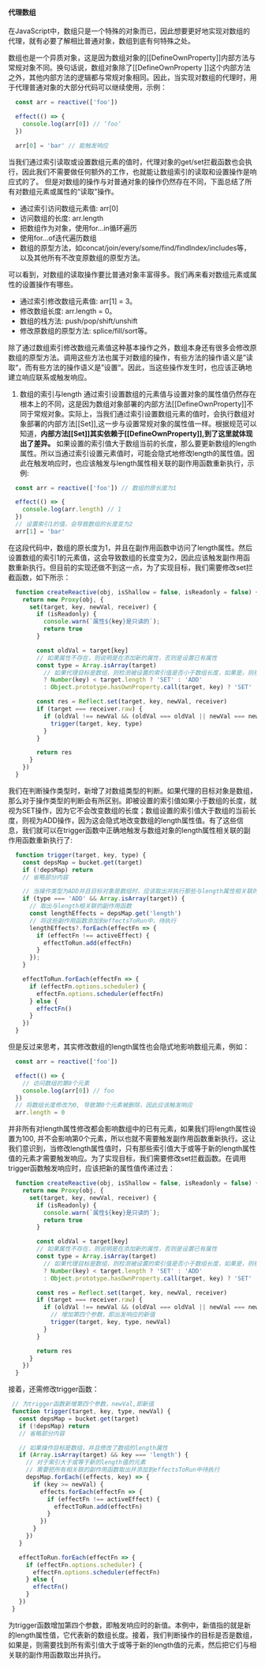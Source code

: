 <!--
 * @Description: 代理数组
-->
#### 代理数组
在JavaScript中，数组只是一个特殊的对象而已，因此想要更好地实现对数组的代理，就有必要了解相比普通对象，数组到底有何特殊之处。

数组也是一个异质对象，这是因为数组对象的\[[DefineOwnProperty]]内部方法与常规对象不同。换句话说，数组对象除了\[[DefineOwnProperty
]]这个内部方法之外，其他内部方法的逻辑都与常规对象相同。因此，当实现对数组的代理时，用于代理普通对象的大部分代码可以继续使用，示例：
```javascript
  const arr = reactive(['foo'])

  effect(() => {
    console.log(arr[0]) // ’foo‘
  })

  arr[0] = 'bar' // 能触发响应
```
当我们通过索引读取或设置数组元素的值时，代理对象的get/set拦截函数也会执行，因此我们不需要做任何额外的工作，也就能让数组索引的读取和设置操作是响应式的了。
但是对数组的操作与对普通对象的操作仍然存在不同，下面总结了所有对数组元素或属性的“读取"操作。
- 通过索引访问数组元素值: arr[0]
- 访问数组的长度: arr.length
- 把数组作为对象，使用for...in循环遍历
- 使用for...of迭代遍历数组
- 数组的原型方法，如concat/join/every/some/find/findIndex/includes等，以及其他所有不改变原数组的原型方法。

可以看到，对数组的读取操作要比普通对象丰富得多。我们再来看对数组元素或属性的设置操作有哪些。
- 通过索引修改数组元素值: arr[1] = 3。
- 修改数组长度: arr.length = 0。
- 数组的栈方法: push/pop/shift/unshift
- 修改原数组的原型方法: splice/fill/sort等。

除了通过数组索引修改数组元素值这种基本操作之外，数组本身还有很多会修改原数组的原型方法。调用这些方法也属于对数组的操作，有些方法的操作语义是”读取“，而有些方法的操作语义是”设置“。因此，当这些操作发生时，也应该正确地建立响应联系或触发响应。

1. 数组的索引与length
通过索引设置数组的元素值与设置对象的属性值仍然存在根本上的不同，这是因为数组对象部署的内部方法\[[DefineOwnProperty]]不同于常规对象。实际上，当我们通过索引设置数组元素的值时，会执行数组对象部署的内部方法\[[Set]],这一步与设置常规对象的属性值一样。根据规范可以知道，__内部方法\[[Set]]其实依赖于\[[DefineOwnProperty]],到了这里就体现出了差异。__
如果设置的索引值大于数组当前的长度，那么要更新数组的length属性。所以当通过索引设置元素值时，可能会隐式地修改length的属性值。因此在触发响应时，也应该触发与length属性相关联的副作用函数重新执行，示例:
```javascript
  const arr = reactive(['foo']) // 数组的原长度为1

  effect(() => {
    console.log(arr.length) // 1
  })
  // 设置索引1的值，会导致数组的长度变为2
  arr[1] = 'bar'
```
在这段代码中，数组的原长度为1，并且在副作用函数中访问了length属性。然后设置数组的索引1的元素值，这会导致数组的长度变为2，因此应该触发副作用函数重新执行。但目前的实现还做不到这一点，为了实现目标，我们需要修改set拦截函数，如下所示：
```javascript
  function createReactive(obj, isShallow = false, isReadonly = false) {
    return new Proxy(obj, {
      set(target, key, newVal, receiver) {
        if (isReadonly) {
          console.warn(`属性${key}是只读的`);
          return true
        }

        const oldVal = target[key]
        // 如果属性不存在，则说明是在添加新的属性，否则是设置已有属性
        const type = Array.isArray(target)
          // 如果代理目标是数组，则检测被设置的索引值是否小于数组长度，如果是，则视为SET操作，否则是ADD操作
          ? Number(key) < target.length ? 'SET' : 'ADD'
          : Object.prototype.hasOwnProperty.call(target, key) ? 'SET' : 'ADD'

        const res = Reflect.set(target, key, newVal, receiver)
        if (target === receiver.raw) {
          if (oldVal !== newVal && (oldVal === oldVal || newVal === newVal)) {
            trigger(target, key, type)
          }
        }

        return res
      }
    })
  }
```
我们在判断操作类型时，新增了对数组类型的判断。如果代理的目标对象是数组，那么对于操作类型的判断会有所区别。即被设置的索引值如果小于数组的长度，就视为SET操作，因为它不会改变数组的长度；数组设置的索引值大于数组的当前长度，则视为ADD操作，因为这会隐式地改变数组的length属性值。有了这些信息，我们就可以在trigger函数中正确地触发与数组对象的length属性相关联的副作用函数重新执行了:
```javascript
  function trigger(target, key, type) {
    const depsMap = bucket.get(target)
    if (!depsMap) return
    // 省略部分内容

    // 当操作类型为ADD并且目标对象是数组时，应该取出并执行那些与length属性相关联的副作用函数
    if (type === 'ADD' && Array.isArray(target)) {
      // 取出与length相关联的副作用函数
      const lengthEffects = depsMap.get('length')
      // 将这些副作用函数添加到effectsToRun中，待执行
      lengthEffects?.forEach(effectFn => {
        if (effectFn !== activeEffect) {
          effectToRun.add(effectFn)
        }
      });
    }

    effectToRun.forEach(effectFn => {
      if (effectFn.options.scheduler) {
        effectFn.options.scheduler(effectFn)
      } else {
        effectFn()
      }
    })
  }
```
但是反过来思考，其实修改数组的length属性也会隐式地影响数组元素，例如：
```javascript
  const arr = reactive(['foo'])

  effect(() => {
    // 访问数组的第0个元素
    console.log(arr[0]) // foo
  })
  // 将数组长度修改为0, 导致第0个元素被删除，因此应该触发响应
  arr.length = 0
```
并非所有对length属性修改都会影响数组中的已有元素，如果我们将length属性设置为100, 并不会影响第0个元素，所以也就不需要触发副作用函数重新执行。这让我们意识到，当修改length属性值时，只有那些索引值大于或等于新的length属性值的元素才需要触发响应。为了实现目标，我们需要修改set拦截函数。在调用trigger函数触发响应时，应该把新的属性值传递过去：
```javascript
  function createReactive(obj, isShallow = false, isReadonly = false) {
    return new Proxy(obj, {
      set(target, key, newVal, receiver) {
        if (isReadonly) {
          console.warn(`属性${key}是只读的`);
          return true
        }

        const oldVal = target[key]
        // 如果属性不存在，则说明是在添加新的属性，否则是设置已有属性
        const type = Array.isArray(target)
          // 如果代理目标是数组，则检测被设置的索引值是否小于数组长度，如果是，则视为SET操作，否则是ADD操作
          ? Number(key) < target.length ? 'SET' : 'ADD'
          : Object.prototype.hasOwnProperty.call(target, key) ? 'SET' : 'ADD'

        const res = Reflect.set(target, key, newVal, receiver)
        if (target === receiver.raw) {
          if (oldVal !== newVal && (oldVal === oldVal || newVal === newVal)) {
            // 增加第四个参数，即出发响应的新值
            trigger(target, key, type, newVal)
          }
        }

        return res
      }
    })
  }
 ```
 接着，还需修改trigger函数：
 ```javascript
  // 为trigger函数新增第四个参数，newVal,即新值
  function trigger(target, key, type, newVal) {
    const depsMap = bucket.get(target)
    if (!depsMap) return
    // 省略部分内容

    // 如果操作目标是数组，并且修改了数组的length属性
    if (Array.isArray(target) && key === 'length') {
      // 对于索引大于或等于新的length值的元素
      // 需要把所有相关联的副作用函数取出并添加到effectsToRun中待执行
      depsMap.forEach((effects, key) => {
        if (key >= newVal) {
          effects.forEach(effectFn => {
            if (effectFn !== activeEffect) {
              effectToRun.add(effectFn)
            }
          })
        }
      })
    }

    effectToRun.forEach(effectFn => {
      if (effectFn.options.scheduler) {
        effectFn.options.scheduler(effectFn)
      } else {
        effectFn()
      }
    })
  }
 ```
 为trigger函数增加第四个参数，即触发响应时的新值。本例中，新值指的就是新的length属性值，它代表新的数组长度。接着，我们判断操作的目标是否是数组，如果是，则需要找到所有索引值大于或等于新的length值的元素，然后把它们与相关联的副作用函数取出并执行。